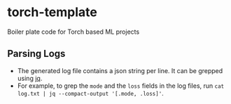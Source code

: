 # torch-template
Boiler plate code for Torch based ML projects

## Parsing Logs

* The generated log file contains a json string per line. It can be grepped using [jq](https://stedolan.github.io/jq/).
* For example, to grep the `mode` and the `loss` fields in the log files, run `cat log.txt | jq --compact-output '[.mode, .loss]'`.

